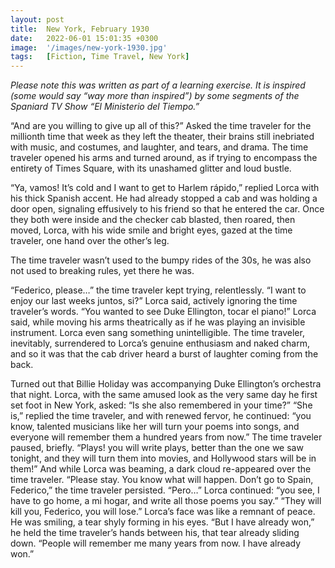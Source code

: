 ```yaml
---
layout: post
title:  New York, February 1930
date:   2022-06-01 15:01:35 +0300
image:  '/images/new-york-1930.jpg'
tags:   [Fiction, Time Travel, New York]
---
```

*Please note this was written as part of a learning exercise. It is inspired (some would say “way more than inspired”) by some segments of the Spaniard TV Show “El Ministerio del Tiempo.”*

“And are you willing to give up all of this?” Asked the time traveler for the millionth time that week as they left the theater, their brains still inebriated with music, and costumes, and laughter, and tears, and drama. The time traveler opened his arms and turned around, as if trying to encompass the entirety of Times Square, with its unashamed glitter and loud bustle.

“Ya, vamos! It’s cold and I want to get to Harlem rápido,” replied Lorca with his thick Spanish accent. He had already stopped a cab and was holding a door open, signaling effusively to his friend so that he entered the car. Once they both were inside and the checker cab blasted, then roared, then moved, Lorca, with his wide smile and bright eyes, gazed at the time traveler, one hand over the other’s leg.

The time traveler wasn’t used to the bumpy rides of the 30s, he was also not used to breaking rules, yet there he was.

 “Federico, please…” the time traveler kept trying, relentlessly. “I want to enjoy our last weeks juntos, si?” Lorca said, actively ignoring the time traveler’s words. “You wanted to see Duke Ellington, tocar el piano!” Lorca said, while moving his arms theatrically as if he was playing an invisible instrument. Lorca even sang something unintelligible. The time traveler, inevitably, surrendered to Lorca’s genuine enthusiasm and naked charm, and so it was that the cab driver heard a burst of laughter coming from the back.

Turned out that Billie Holiday was accompanying Duke Ellington’s orchestra that night. Lorca, with the same amused look as the very same day he first set foot in New York, asked: “Is she also remembered in your time?” “She is,” replied the time traveler, and with renewed fervor, he continued: “you know, talented musicians like her will turn your poems into songs, and everyone will remember them a hundred years from now.” The time traveler paused, briefly. “Plays! you will write plays, better than the one we saw tonight, and they will turn them into movies, and Hollywood stars will be in them!” And while Lorca was beaming, a dark cloud re-appeared over the time traveler. “Please stay. You know what will happen. Don’t go to Spain, Federico,” the time traveler persisted. “Pero…” Lorca continued: “you see, I have to go home, a mi hogar, and write all those poems you say.” “They will kill you, Federico, you will lose.” Lorca’s face was like a remnant of peace. He was smiling, a tear shyly forming in his eyes. “But I have already won,” he held the time traveler’s hands between his, that tear already sliding down. “People will remember me many years from now. I have already won.”